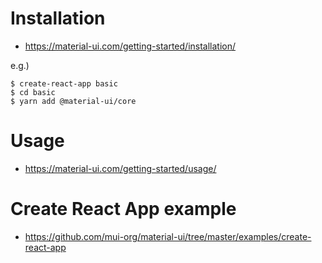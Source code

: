# Installation #

* https://material-ui.com/getting-started/installation/


e.g.)

```
$ create-react-app basic
$ cd basic
$ yarn add @material-ui/core
```


# Usage #

* https://material-ui.com/getting-started/usage/



# Create React App example #

* https://github.com/mui-org/material-ui/tree/master/examples/create-react-app
